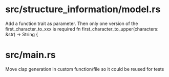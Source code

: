 # src/structure_information/model.rs
Add a function trait as parameter. Then only one version of the first_character_to_xxx is required
    fn first_character_to_upper(characters: &str) -> String {

# src/main.rs
Move clap generation in custom function/file so it could be reused for tests
